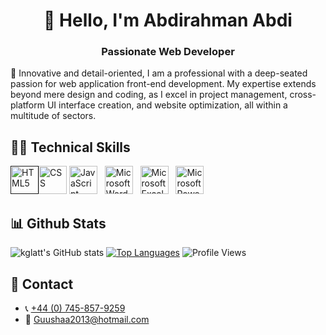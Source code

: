 <h1 align="center">👋 Hello, I'm Abdirahman Abdi</h1>
<h3 align="center">Passionate Web Developer</h3>

🚀 Innovative and detail-oriented, I am a professional with a deep-seated passion for web application front-end development. My expertise extends beyond mere design and coding, as I excel in project management, cross-platform UI interface creation, and website optimization, all within a multitude of sectors.

## 👩‍💻 Technical Skills
<a href="" target="_blank" rel="noreferrer"><img src="https://www.svgrepo.com/show/452228/html-5.svg" alt="HTML5" width="45" height="45"/></a><a href="https://www.w3schools.com/css/" target="_blank" rel="noreferrer"><img src="https://www.svgrepo.com/show/452185/css-3.svg" alt="CSS" width="45" height="45"/></a>  <a href="https://www.w3schools.com/js/" target="_blank" rel="noreferrer"><img src="https://www.svgrepo.com/show/29753/javascript.svg" alt="JavaScript" width="45" height="45"/></a>                                                                     &nbsp; <a href="https://www.microsoft.com/en-us/microsoft-365/word" target="_blank" rel="noreferrer"><img src="https://www.svgrepo.com/show/452072/ms-word.svg" alt="Microsoft Word" width="45" height="45"/></a> &nbsp; <a href="https://www.microsoft.com/en-us/microsoft-365/excel" target="_blank" rel="noreferrer"><img src="https://www.svgrepo.com/show/452066/ms-excel.svg" alt="Microsoft Excel" width="45" height="45"/></a> &nbsp; <a href="https://www.microsoft.com/en-us/microsoft-365/powerpoint" target="_blank" rel="noreferrer"><img src="https://www.svgrepo.com/show/373991/powerpoint2.svg" alt="Microsoft Powerpoint" width="45" height="45"/></a>
 

## 📊 Github Stats

![kglatt's GitHub stats](https://github-readme-stats.vercel.app/api?username=abdirahmanguusha&show_icons=true&theme=radical)
[![Top Languages](https://github-readme-stats.vercel.app/api/top-langs/?username=abdirahmanguusha&layout=compact&langs_count=6&custom_title=Top%20Programming%20Languages&theme=radical)](https://github.com/abdirahmanguusha)
![Profile Views](https://komarev.com/ghpvc/?username=abdirahmanguusha)
  

## 🏡 Contact
- 📞 <a href="tel:+447458579259">+44 (0) 745-857-9259</a>
- 📧 <a href="mailto:Guushaa2013@hotmail.com">Guushaa2013@hotmail.com</a>


